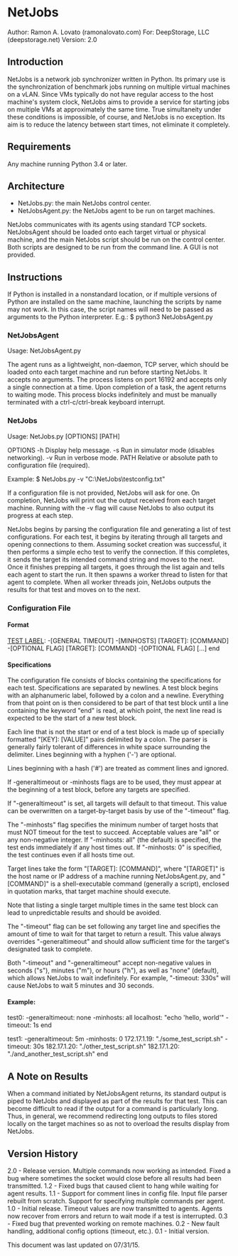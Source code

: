 # NetJobs

Author: Ramon A. Lovato (ramonalovato.com)
For: DeepStorage, LLC (deepstorage.net)
Version: 2.0

## Introduction
NetJobs is a network job synchronizer written in Python. Its primary use is the synchronization of benchmark jobs running on multiple virtual machines on a vLAN. Since VMs typically do not have regular access to the host machine's system clock, NetJobs aims to provide a service for starting jobs on multiple VMs at approximately the same time. True simultaneity under these conditions is impossible, of course, and NetJobs is no exception. Its aim is to reduce the latency between start times, not eliminate it completely.

## Requirements
Any machine running Python 3.4 or later.

## Architecture
- NetJobs.py: the main NetJobs control center.
- NetJobsAgent.py: the NetJobs agent to be run on target machines.

NetJobs communicates with its agents using standard TCP sockets. NetJobsAgent should be loaded onto each target virtual or physical machine, and the main NetJobs script should be run on the control center. Both scripts are designed to be run from the command line. A GUI is not provided.

## Instructions
If Python is installed in a nonstandard location, or if multiple versions of Python are installed on the same machine, launching the scripts by name may not work. In this case, the script names will need to be passed as arguments to the Python interpreter. E.g.:
	$ python3 NetJobsAgent.py

### NetJobsAgent
Usage: NetJobsAgent.py

The agent runs as a lightweight, non-daemon, TCP server, which should be loaded onto each target machine and run before starting NetJobs. It accepts no arguments. The process listens on port 16192 and accepts only a single connection at a time. Upon completion of a task, the agent returns to waiting mode. This process blocks indefinitely and must be manually terminated with a ctrl-c/ctrl-break keyboard interrupt.

### NetJobs
Usage: NetJobs.py [OPTIONS] [PATH]

OPTIONS
	-h Display help message.
	-s Run in simulator mode (disables networking).
	-v Run in verbose mode.
PATH
	Relative or absolute path to configuration file (required).

Example: $ NetJobs.py -v "C:\NetJobs\testconfig.txt"

If a configuration file is not provided, NetJobs will ask for one. On completion, NetJobs will print out the output received from each target machine. Running with the -v flag will cause NetJobs to also output its progress at each step.

NetJobs begins by parsing the configuration file and generating a list of test configurations. For each test, it begins by iterating through all targets and opening connections to them. Assuming socket creation was successful, it then performs a simple echo test to verify the connection. If this completes, it sends the target its intended command string and moves to the next. Once it finishes prepping all targets, it goes through the list again and tells each agent to start the run. It then spawns a worker thread to listen for that agent to complete. When all worker threads join, NetJobs outputs the results for that test and moves on to the next.

### Configuration File

#### Format
[TEST LABEL]:
-[GENERAL TIMEOUT]
-[MINHOSTS]
[TARGET]: [COMMAND]
-[OPTIONAL FLAG]
[TARGET]: [COMMAND]
-[OPTIONAL FLAG]
[...]
end

[TEST LABEL]:
[...]

#### Specifications
The configuration file consists of blocks containing the specifications for each test. Specifications are separated by newlines. A test block begins with an alphanumeric label, followed by a colon and a newline. Everything from that point on is then considered to be part of that test block until a line containing the keyword "end" is read, at which point, the next line read is expected to be the start of a new test block.

Each line that is not the start or end of a test block is made up of specially formatted "[KEY]: [VALUE]" pairs delimited by a colon. The parser is generally fairly tolerant of differences in white space surrounding the delimiter. Lines beginning with a hyphen ('-') are optional.

Lines beginning with a hash ('#') are treated as comment lines and ignored.

If -generaltimeout or -minhosts flags are to be used, they must appear at the beginning of a test block, before any targets are specified.

If "-generaltimeout" is set, all targets will default to that timeout. This value can be overwritten on a target-by-target basis by use of the "-timeout" flag.

The "-minhosts" flag specifies the minimum number of target hosts that must NOT timeout for the test to succeed. Acceptable values are "all" or any non-negative integer. If "-minhosts: all" (the default) is specified, the test ends immediately if any host times out. If "-minhosts: 0" is specified, the test continues even if all hosts time out.

Target lines take the form "[TARGET]: [COMMAND]", where "[TARGET]" is the host name or IP address of a machine running NetJobsAgent.py, and "[COMMAND]" is a shell-executable command (generally a script), enclosed in quotation marks, that target machine should execute.

Note that listing a single target multiple times in the same test block can lead to unpredictable results and should be avoided.

The "-timeout" flag can be set following any target line and specifies the amount of time to wait for that target to return a result. This value always overrides "-generaltimeout" and should allow sufficient time for the target's designated task to complete.

Both "-timeout" and "-generaltimeout" accept non-negative values in seconds ("s"), minutes ("m"), or hours ("h"), as well as "none" (default), which allows NetJobs to wait indefinitely. For example, "-timeout: 330s" will cause NetJobs to wait 5 minutes and 30 seconds.

#### Example:
test0:
-generaltimeout: none
-minhosts: all
localhost: "echo 'hello, world'"
-timeout: 1s
end

test1:
-generaltimeout: 5m
-minhosts: 0
172.17.1.19: "./some_test_script.sh"
-timeout: 30s
182.17.1.20: "./other_test_script.sh"
182.17.1.20: "./and_another_test_script.sh"
end

## A Note on Results
When a command initiated by NetJobsAgent returns, its standard output is piped to NetJobs and displayed as part of the results for that test. This can become difficult to read if the output for a command is particularly long. Thus, in general, we recommend redirecting long outputs to files stored locally on the target machines so as not to overload the results display from NetJobs.

## Version History

2.0 - Release version. Multiple commands now working as intended. Fixed a bug where sometimes the socket would close before all results had been transmitted.
1.2 - Fixed bugs that caused client to hang while waiting for agent results.
1.1 - Support for comment lines in config file. Input file parser rebuilt from scratch. Support for specifying multiple commands per agent.
1.0 - Initial release. Timeout values are now transmitted to agents. Agents now recover from errors and return to wait mode if a test is interrupted.
0.3 - Fixed bug that prevented working on remote machines.
0.2 - New fault handling, additional config options (timeout, etc.).
0.1 - Initial version.



This document was last updated on 07/31/15.
